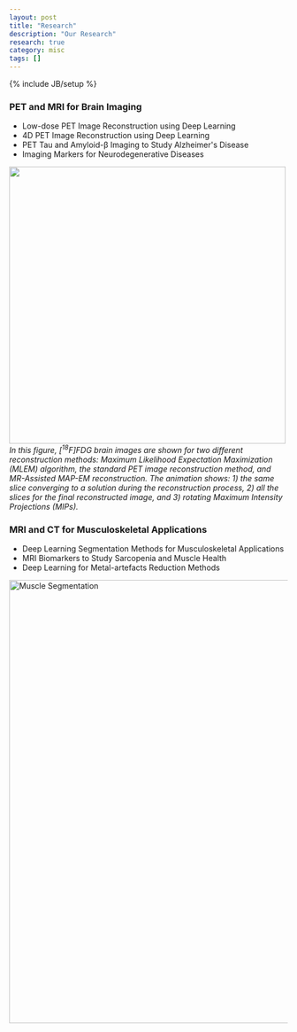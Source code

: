 ```yaml
---
layout: post
title: "Research"
description: "Our Research"
research: true
category: misc
tags: []
---
```

{% include JB/setup %}

### PET and MRI for Brain Imaging
* Low-dose PET Image Reconstruction using Deep Learning
* 4D PET Image Reconstruction using Deep Learning
* PET Tau and Amyloid-β Imaging to Study Alzheimer's Disease
* Imaging Markers for Neurodegenerative Diseases

<p>
    <img src="../assets/images/FullSequence2.gif" width="500" /><br/>
    <em>In this figure, [<sup>18</sup>F]FDG brain images are shown for two different reconstruction
    methods: Maximum Likelihood Expectation Maximization (MLEM) algorithm, the standard PET image reconstruction method,
    and MR-Assisted MAP-EM reconstruction. The animation shows: 1) the same slice converging to a solution
    during the reconstruction process, 2) all the slices for the final reconstructed image, and 3)
    rotating Maximum Intensity Projections (MIPs).</em>
</p>

### MRI and CT for Musculoskeletal Applications
* Deep Learning Segmentation Methods for Musculoskeletal Applications
* MRI Biomarkers to Study Sarcopenia and Muscle Health
* Deep Learning for Metal-artefacts Reduction Methods


<img src="../assets/images/MuscleSegmentation.png" width="800" alt="Muscle Segmentation" />

